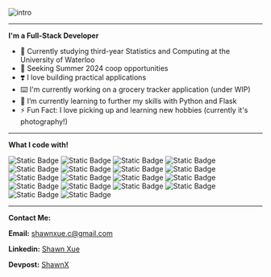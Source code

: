 ![intro](https://github.com/TZShawn/TZShawn/assets/58016116/7b5271d1-4478-4ea9-9f2c-16227b48383f)
____
**I'm a Full-Stack Developer**
- 📖 Currently studying third-year Statistics and Computing at the University of Waterloo 
- 🏢 Seeking Summer 2024 coop opportunities
- ❣️ I love building practical applications
- ⌨️ I'm currently working on a grocery tracker application (under WIP)
- 🌱 I’m currently learning to further my skills with Python and Flask
- ⚡ Fun Fact: I love picking up and learning new hobbies (currently it's photography!)
____

**What I code with!**

![Static Badge](https://img.shields.io/badge/Python-3774A7?style=flat-square&logo=Python&logoColor=white)
![Static Badge](https://img.shields.io/badge/TypeScript-3178C6?style=flat-square&logo=TypeScript&logoColor=white)
![Static Badge](https://img.shields.io/badge/JavaScript-F7DF1E?style=flat-square&logo=JavaScript&logoColor=white)
![Static Badge](https://img.shields.io/badge/React-00D1F7?style=flat-square&logo=React&logoColor=white)
![Static Badge](https://img.shields.io/badge/C-6195CB?style=flat-square&logo=C&logoColor=white)
![Static Badge](https://img.shields.io/badge/C%2B%2B-659AD2?style=flat-square&logo=C%2B%2B&logoColor=white)
![Static Badge](https://img.shields.io/badge/C%23-659AD2?style=flat-square&logo=C%23&logoColor=white)
![Static Badge](https://img.shields.io/badge/MongoDB-rgb(0%2C102%2C73)?style=flat-square&logo=MongoDB&logoColor=white)
![Static Badge](https://img.shields.io/badge/SQL-DC7939?style=flat-square&logo=sqlite&logoColor=white)
![Static Badge](https://img.shields.io/badge/HTML-F16B31?style=flat-square&logo=HTML5&logoColor=white)
![Static Badge](https://img.shields.io/badge/CSS-39ACDD?style=flat-square&logo=CSS3&logoColor=white)
![Static Badge](https://img.shields.io/badge/TailwindCSS-3EBFF8?style=flat-square&logo=tailwindcss&logoColor=white)
![Static Badge](https://img.shields.io/badge/Express-69B74D?style=flat-square&logo=express&logoColor=white)
![Static Badge](https://img.shields.io/badge/Flask-080808?style=flat-square&logo=flask&logoColor=white)
![Static Badge](https://img.shields.io/badge/Redux-7248B6?style=flat-square&logo=redux&logoColor=white)
![Static Badge](https://img.shields.io/badge/Jest-C21325?style=flat-square&logo=jest&logoColor=white)
![Static Badge](https://img.shields.io/badge/Node.js-%23339933?style=flat-square&logo=nodedotjs&logoColor=white)
![Static Badge](https://img.shields.io/badge/.NET-%23512BD4?style=flat-square&logo=dotnet&logoColor=white)
____

**Contact Me:**

**Email:** shawnxue.c@gmail.com

**Linkedin:** [Shawn Xue](https://www.linkedin.com/in/shawn-xue/)

**Devpost:** [ShawnX](https://devpost.com/ShawnX?ref_content=user-portfolio&ref_feature=portfolio&ref_medium=global-nav)
